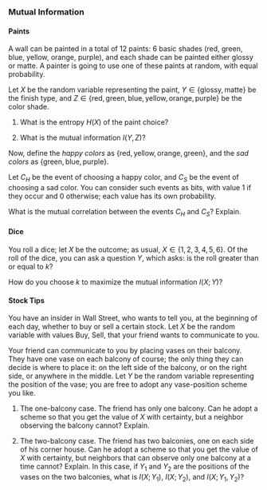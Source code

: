 ### Mutual Information

#### Paints

A wall can be painted in a total of 12 paints: 6 basic shades (red, green, blue, yellow, orange, purple), and each shade can be painted either glossy or matte.  A painter is going to use one of these paints at random, with equal probability.

Let $X$ be the random variable representing the paint, $Y \in \{\text{glossy}, \text{matte}\}$ be the finish type, and $Z \in \{\text{red}, \text{green}, \text{blue}, \text{yellow}, \text{orange}, \text{purple}\}$ be the color shade.

1. What is the entropy $H(X)$ of the paint choice?

2. What is the mutual information $I(Y, Z)$?

Now, define the *happy colors* as $\{\text{red}, \text{yellow}, \text{orange}, \text{green}\}$, and the *sad colors* as $\{\text{green}, \text{blue}, \text{purple}\}$. 

Let $C_H$ be the event of choosing a happy color, and $C_S$ be the event of choosing a sad color.  You can consider such events as bits, with value 1 if they occur and 0 otherwise; each value has its own probability. 

What is the mutual correlation between the events $C_H$ and $C_S$?  Explain.

#### Dice

You roll a dice; let $X$ be the outcome; as usual, $X \in \{1, 2, 3, 4, 5, 6\}$.
Of the roll of the dice, you can ask a question $Y$, which asks: is the roll greater than or equal to $k$? 

How do you choose $k$ to maximize the mutual information $I(X; Y)$?  

#### Stock Tips

You have an insider in Wall Street, who wants to tell you, at the beginning of each day, whether to buy or sell a certain stock.  Let $X$ be the random variable with values Buy, Sell, that your friend wants to communicate to you. 

Your friend can communicate to you by placing vases on their balcony.  They have one vase on each balcony of course; the only thing they can decide is where to place it: on the left side of the balcony, or on the right side, or anywhere in the middle.  Let $Y$ be the random variable representing the position of the vase; you are free to adopt any vase-position scheme you like. 

1.  The one-balcony case.  The friend has only one balcony.  Can he adopt a scheme so that you get the value of $X$ with certainty, but a neighbor observing the balcony cannot?  Explain. 

2. The two-balcony case.  The friend has two balconies, one on each side of his corner house.  Can he adopt a scheme so that you get the value of $X$ with certainty, but neighbors that can observe only one balcony at a time cannot?  Explain.  In this case, if $Y_1$ and $Y_2$ are the positions of the vases on the two balconies, what is $I(X; Y_1)$, $I(X; Y_2)$, and $I(X; Y_1, Y_2)$?

